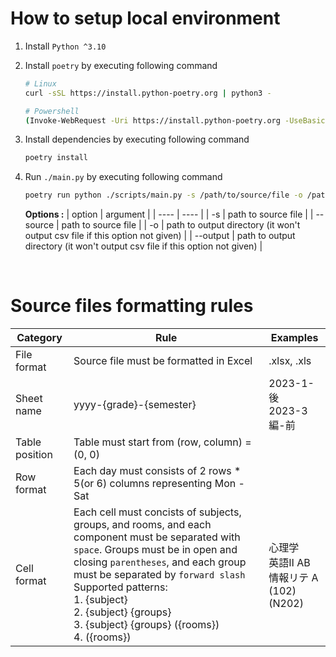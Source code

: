 # How to setup local environment
1. Install `Python ^3.10`
2. Install `poetry` by executing following command
    ```bash
    # Linux
    curl -sSL https://install.python-poetry.org | python3 -

    # Powershell
    (Invoke-WebRequest -Uri https://install.python-poetry.org -UseBasicParsing).Content | py -
    ```
3. Install dependencies  by executing following command
    ```bash
    poetry install
    ```
4. Run `./main.py` by executing following command
    ```bash
    poetry run python ./scripts/main.py -s /path/to/source/file -o /path/to/output/dir
    ```

    **Options :**
    | option | argument |
    | ---- | ---- |
    | -s | path to source file |
    | --source | path to source file |
    | -o | path to output directory (it won't output csv file if this option not given) |
    | --output | path to output directory (it won't output csv file if this option not given) |

</br>

# Source files formatting rules

| **Category** | **Rule** | **Examples** |
| ---- | ---- | ---- |
| File format | Source file must be formatted in Excel | .xlsx, .xls |
| Sheet name | yyyy-{grade}-{semester} | 2023-1-後 </br> 2023-3編-前 | 
| Table position | Table must start from (row, column) = (0, 0) | |
| Row format | Each day must consists of 2 rows * 5(or 6) columns representing Mon - Sat | |
| Cell format | Each cell must concists of subjects, groups, and rooms, and each component must be separated with `space`. Groups must be in open and closing `parentheses`, and each group must be separated by `forward slash`  </br> Supported patterns: </br> 1. {subject} </br> 2. {subject} {groups} </br> 3. {subject} {groups} ({rooms}) </br> 4. ({rooms}) | 心理学 </br> 英語Ⅱ AB </br> 情報リテ A (102) </br> (N202)